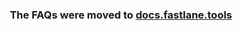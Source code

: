 <h3 align="center">
	The FAQs were moved to <a href='https://docs.fastlane.tools/faqs/'>docs.fastlane.tools</a>
</h3>
